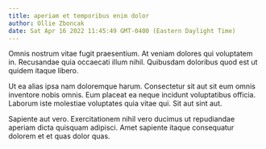 ```yaml
---
title: aperiam et temporibus enim dolor
author: Ollie Zboncak
date: Sat Apr 16 2022 11:45:49 GMT-0400 (Eastern Daylight Time)
---
```

Omnis nostrum vitae fugit praesentium. At veniam dolores qui voluptatem in. Recusandae quia occaecati illum nihil. Quibusdam doloribus quod est ut quidem itaque libero.

 Ut ea alias ipsa nam doloremque harum. Consectetur sit aut sit eum omnis inventore nobis omnis. Eum placeat ea neque incidunt voluptatibus officia. Laborum iste molestiae voluptates quia vitae qui. Sit aut sint aut.

 Sapiente aut vero. Exercitationem nihil vero ducimus ut repudiandae aperiam dicta quisquam adipisci. Amet sapiente itaque consequatur dolorem et et quas dolor quas.